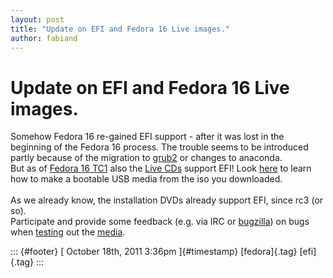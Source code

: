 ```yaml
---
layout: post
title: "Update on EFI and Fedora 16 Live images."
author: fabiand
---
```



Update on EFI and Fedora 16 Live images.
========================================

Somehow Fedora 16 re-gained EFI support - after it was lost in the
beginning of the Fedora 16 process. The trouble seems to be introduced
partly because of the migration to
[grub2](https://bugzilla.redhat.com/show_bug.cgi?id=735023) or changes
to anaconda.\
But as of [Fedora 16 TC1](http://markmail.org/message/3zcvwwphbtbs3dxn)
also the [Live
CDs](http://dl.fedoraproject.org/pub/alt/stage/16.TC1/Live/x86_64/)
support EFI! Look
[here](http://dummdida.blogspot.com/2011/10/efi-fedora.html) to learn
how to make a bootable USB media from the iso you downloaded.\
\
As we already know, the installation DVDs already support EFI, since rc3
(or so).\
Participate and provide some feedback (e.g. via IRC or
[bugzilla](http://bugzilla.redhat.com/)) on bugs when
[testing](https://fedoraproject.org/wiki/Test_Results:Current_Desktop_Test)
out the
[media](http://dl.fedoraproject.org/pub/alt/stage/16.TC1/Live/x86_64/).

::: {#footer}
[ October 18th, 2011 3:36pm ]{#timestamp} [fedora]{.tag} [efi]{.tag}
:::
